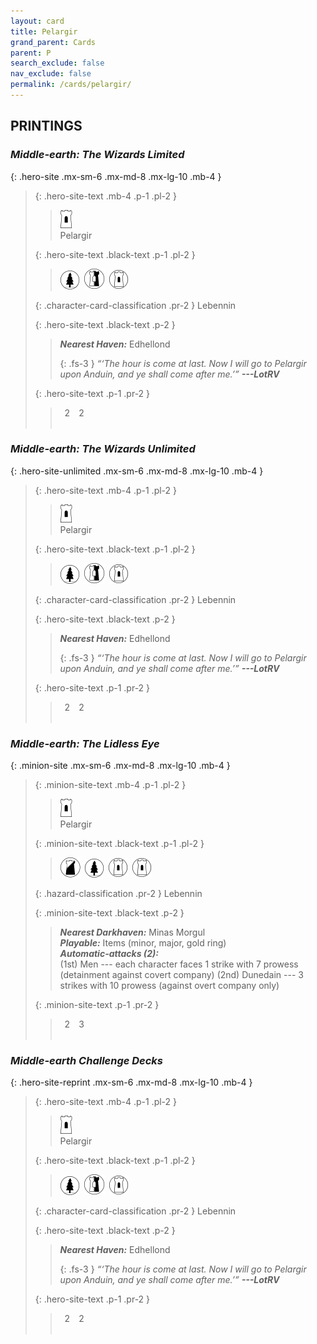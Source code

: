 ```yaml
---
layout: card
title: Pelargir
grand_parent: Cards
parent: P
search_exclude: false
nav_exclude: false
permalink: /cards/pelargir/
---
```


## PRINTINGS


### _Middle-earth: The Wizards Limited_

{: .hero-site .mx-sm-6 .mx-md-8 .mx-lg-10 .mb-4 }
> {: .hero-site-text .mb-4 .p-1 .pl-2 }
> > <div class="card-mp"><img src="/assets/images/free-hold.svg"></div>
> > <div class="character-card-name">Pelargir</div>
>
> {: .hero-site-text .black-text .p-1 .pl-2 }
> > ![](/assets/images/wilderness.svg)&ensp;![](/assets/images/border-land.svg)&ensp;![](/assets/images/free-domain.svg)
>
> {: .character-card-classification .pr-2 }
> Lebennin
>
> {: .hero-site-text .black-text .p-2 }
> > _**Nearest Haven:**_ Edhellond  
> > 
> > {: .fs-3 } 
> > _“‘The hour is come at last. Now I will go to Pelargir upon Anduin, and ye shall come after me.’”_ ***---&#65279;LotRV*** 
> 
> {: .hero-site-text .p-1 .pr-2 }
> > <div class="hero-site-draw"><span class="hero-you-draw">&ensp;2&ensp;</span><span class="hero-opp-draw">&ensp;2&ensp;</span></div>
> > <div class="card-corruption">&nbsp;</div>

### _Middle-earth: The Wizards Unlimited_

{: .hero-site-unlimited .mx-sm-6 .mx-md-8 .mx-lg-10 .mb-4 }
> {: .hero-site-text .mb-4 .p-1 .pl-2 }
> > <div class="card-mp"><img src="/assets/images/free-hold.svg"></div>
> > <div class="character-card-name">Pelargir</div>
>
> {: .hero-site-text .black-text .p-1 .pl-2 }
> > ![](/assets/images/wilderness.svg)&ensp;![](/assets/images/border-land.svg)&ensp;![](/assets/images/free-domain.svg)
>
> {: .character-card-classification .pr-2 }
> Lebennin
>
> {: .hero-site-text .black-text .p-2 }
> > _**Nearest Haven:**_ Edhellond  
> > 
> > {: .fs-3 } 
> > _“‘The hour is come at last. Now I will go to Pelargir upon Anduin, and ye shall come after me.’”_ ***---&#65279;LotRV*** 
> 
> {: .hero-site-text .p-1 .pr-2 }
> > <div class="hero-site-draw"><span class="hero-you-draw">&ensp;2&ensp;</span><span class="hero-opp-draw">&ensp;2&ensp;</span></div>
> > <div class="card-corruption">&nbsp;</div>

### _Middle-earth: The Lidless Eye_

{: .minion-site .mx-sm-6 .mx-md-8 .mx-lg-10 .mb-4 }
> {: .minion-site-text .mb-4 .p-1 .pl-2 }
> > <div class="card-mp"><img src="/assets/images/free-hold.svg"></div>
> > <div class="card-name">Pelargir</div>
>
> {: .minion-site-text .black-text .p-1 .pl-2 }
> > ![](/assets/images/shadow-land.svg)&ensp;![](/assets/images/wilderness.svg)&ensp;![](/assets/images/free-domain.svg)&ensp;![](/assets/images/free-domain.svg)
>
> {: .hazard-classification .pr-2 }
> Lebennin
>
> {: .minion-site-text .black-text .p-2 }
> > ***Nearest Darkhaven:*** Minas Morgul <br>_**Playable:**_ Items (minor, major, gold ring) <br>_**Automatic-attacks (2):**_<br>  (1st) Men --- each character faces 1 strike with 7 prowess (detainment against covert company) (2nd) Dunedain --- 3 strikes with 10 prowess (against overt company only) 
> 
> {: .minion-site-text .p-1 .pr-2 }
> > <div class="hero-site-draw"><span class="minion-you-draw">&ensp;2&ensp;</span><span class="minion-opp-draw">&ensp;3&ensp;</span></div>
> > <div class="card-corruption">&nbsp;</div>

### _Middle-earth Challenge Decks_

{: .hero-site-reprint .mx-sm-6 .mx-md-8 .mx-lg-10 .mb-4 }
> {: .hero-site-text .mb-4 .p-1 .pl-2 }
> > <div class="card-mp"><img src="/assets/images/free-hold.svg"></div>
> > <div class="character-card-name">Pelargir</div>
>
> {: .hero-site-text .black-text .p-1 .pl-2 }
> > ![](/assets/images/wilderness.svg)&ensp;![](/assets/images/border-land.svg)&ensp;![](/assets/images/free-domain.svg)
>
> {: .character-card-classification .pr-2 }
> Lebennin
>
> {: .hero-site-text .black-text .p-2 }
> > _**Nearest Haven:**_ Edhellond  
> > 
> > {: .fs-3 } 
> > _“‘The hour is come at last. Now I will go to Pelargir upon Anduin, and ye shall come after me.’”_ ***---&#65279;LotRV*** 
> 
> {: .hero-site-text .p-1 .pr-2 }
> > <div class="hero-site-draw"><span class="hero-you-draw">&ensp;2&ensp;</span><span class="hero-opp-draw">&ensp;2&ensp;</span></div>
> > <div class="card-corruption">&nbsp;</div>
